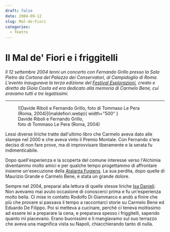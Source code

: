 ```yaml
---
draft: false
date: 2004-09-12 
slug: Mal-de-Fiori
categories:
  - Teatro
---
```


# Il Mal de' Fiori e i friggitelli

*Il 12 settembre 2004 tenni un concerto con Fernando Grillo presso la Sala Pietro da Cortona del Palazzo dei Conservatori, al Campidoglio di Roma. L'evento inaugurava la terza edizione del [Festival Esplorazioni](http://www.e-azioni.net/mambo/index.php?option=content&task=view&id=162&Itemid=96), creato e diretto da Gioia Costa ed era dedicato alla memoria di Carmelo Bene, cui eravamo tutti e tre legatissimi.*

<!-- more --> 

---

<figure markdown>
  ![Davide Riboli e Fernando Grillo, foto di Tommaso Le Pera (Roma, 2004)](maldefiori.webp){ width="500" }
  <figcaption>Davide Riboli e Fernando Grillo,<br>foto di Tommaso Le Pera (Roma, 2004)</figcaption>
</figure>

Lessi diverse liriche tratte dall'ultimo libro che Carmelo aveva dato alle stampe nel 2000 e che aveva vinto il Premio Montale. Con Fernando s'era deciso di non fare prove, ma di improvvisare liberamente e la serata fu indimenticabile. 

Dopo quell'esperienza e la scoperta del comune interesse verso l'Alchimia diventammo molto amici e per qualche tempo progettammo di affrontare insieme un'esecuzione della [Atalanta Fugiens](https://furnaceandfugue.org/). La sua perdita, dopo quelle di Maurizio Grande e Carmelo Bene, è stata un grande dolore.

Sempre nel 2004, preparai alla lettura di quelle stesse liriche [Isa Danieli](../../assets/PDF/Isa.pdf). Non avevamo mai avuto occasione di conoscerci prima e fu un'esperienza molto bella. Ci mise in contatto Rodolfo Di Giammarco e andò a finire che più che provare si passava il tempo a raccontarci storie su Carmelo Bene ed Eduardo De Filippo. Poi si metteva a cucinare, perché ci teneva moltissimo ad essere lei a preparare la cena, e preparava spesso i friggitelli, sapendo quanto mi piacevano. Erano buonissimi e li mangiavamo sul suo terrazzo che aveva una magnifica vista su Napoli, chiacchierando tanto di nulla.